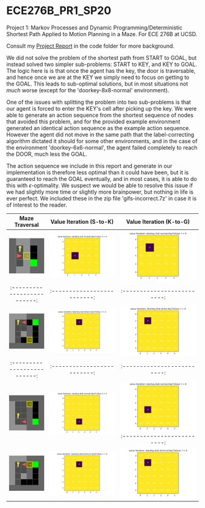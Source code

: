 # ECE276B_PR1_SP20
 Project 1: Markov Processes and Dynamic Programming/Deterministic Shortest Path Applied to Motion Planning in a Maze. For ECE 276B at UCSD. 
 
 Consult my [Project Report](https://github.com/roumenguha/ECE276B_PR1_SP20_MDP/blob/master/ECE276B_PR1_Report_RoumenGuha.pdf) in the code folder for more background. 

 We did not solve the problem of the shortest path from START to GOAL, but instead solved two simpler sub-problems: START to KEY, and KEY to GOAL. The logic here is is that once the agent has the key, the door is traversable, and hence once we are at the KEY we simply need to focus on getting to the GOAL. This leads to sub-optimal solutions, but in most situations not *much* worse (except for the 'doorkey-8x8-normal' environment).
 
 One of the issues with splitting the problem into two sub-problems is that our agent is forced to enter the KEY's cell after picking up the key. We were able to generate an action sequence from the shortest sequence of nodes that avoided this problem, and for the provided example environment generated an identical action sequence as the example action sequence. However the agent did not move in the same path that the label-correcting algorithm dictated it should for some other environments, and in the case of the environment 'doorkey-6x6-normal', the agent failed completely to reach the DOOR, much less the GOAL.

 The action sequence we include in this report and generate in our implementation is therefore less optimal than it could have been, but it is guaranteed to reach the GOAL eventually, and in most cases, it is able to do this with $\epsilon$-optimality. We suspect we would be able to resolve this issue if we had slightly more time or slightly more brainpower, but nothing in life is ever perfect. We included these in the zip file 'gifs-incorrect.7z' in case it is of interest to the reader.
 
 Maze Traversal            |  Value Iteration (S-to-K) |  Value Iteration (K-to-G)
:-------------------------:|:-------------------------:|:-------------------------:
![5x5-normal](starter_code/gif/doorkey-5x5-normal.gif) |  ![5x5-normal-s-k](starter_code/gif/doorkey-5x5-normal-VI-StartToKey.gif) | ![5x5-normal-k-g](starter_code/gif/doorkey-5x5-normal-VI-KeyToGoal.gif)
:-------------------------:|:-------------------------:|:-------------------------:
![6x6-direct](starter_code/gif/doorkey-6x6-direct.gif) |  ![6x6-direct-s-k](starter_code/gif/doorkey-6x6-direct-VI-StartToKey.gif) | ![6x6-direct-k-g](starter_code/gif/doorkey-6x6-direct-VI-KeyToGoal.gif)
:-------------------------:|:-------------------------:|:-------------------------:
![6x6-normal](starter_code/gif/doorkey-6x6-normal.gif) |  ![6x6-normal-s-k](starter_code/gif/doorkey-6x6-normal-VI-StartToKey.gif) | ![6x6-normal-k-g](starter_code/gif/doorkey-6x6-normal-VI-KeyToGoal.gif):-------------------------:|:-------------------------:|:-------------------------:
![6x6-shortcut](starter_code/gif/doorkey-6x6-shortcut.gif) |  ![6x6-shortcut-s-k](starter_code/gif/doorkey-6x6-shortcut-VI-StartToKey.gif) | ![6x6-shortcut-k-g](starter_code/gif/doorkey-6x6-shortcut-VI-KeyToGoal.gif)
